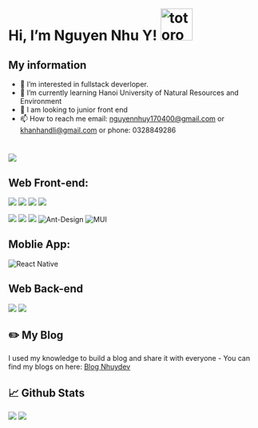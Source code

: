 
# Hi, I’m Nguyen Nhu Y!   <img src="https://emoji.gg/assets/emoji/7803-neco-arc.png" width="64px" height="64px" alt="totoro">

## My information

- 👀 I’m interested in fullstack deverloper.
- 🌱 I’m currently learning Hanoi University of Natural Resources and Environment
- 💞️ I am looking to junior front end
- 📫 How to reach me email: nguyennhuy170400@gmail.com or khanhandli@gmail.com or phone: 0328849286
#
<img src="https://komarev.com/ghpvc/?username=khanhandli&color=blue">

## Web Front-end:

<img src="https://img.shields.io/badge/javascript-%23323330.svg?style=for-the-badge&logo=javascript&logoColor=%23F7DF1E"> <img src="https://img.shields.io/badge/react-%2320232a.svg?style=for-the-badge&logo=react&logoColor=%2361DAFB"> <img src="https://img.shields.io/badge/typescript-%23007ACC.svg?style=for-the-badge&logo=typescript&logoColor=white">   <img src="https://img.shields.io/badge/redux-%23593d88.svg?style=for-the-badge&logo=redux&logoColor=white"> 

<img src="https://img.shields.io/badge/html5-%23E34F26.svg?style=for-the-badge&logo=html5&logoColor=white"> <img src="https://img.shields.io/badge/css3-%231572B6.svg?style=for-the-badge&logo=css3&logoColor=white"> <img src="https://img.shields.io/badge/tailwindcss-%2338B2AC.svg?style=for-the-badge&logo=tailwind-css&logoColor=white"> ![Ant-Design](https://img.shields.io/badge/-AntDesign-%230170FE?style=for-the-badge&logo=ant-design&logoColor=white) ![MUI](https://img.shields.io/badge/MUI-%230081CB.svg?style=for-the-badge&logo=material-ui&logoColor=white)

## Moblie App:

![React Native](https://img.shields.io/badge/react_native-%2320232a.svg?style=for-the-badge&logo=react&logoColor=%2361DAFB)

## Web Back-end
<img src="https://img.shields.io/badge/express.js-%23404d59.svg?style=for-the-badge&logo=express&logoColor=%2361DAFB"> <img src="https://img.shields.io/badge/node.js-6DA55F?style=for-the-badge&logo=node.js&logoColor=white"> 

## ✏️ My Blog

I used my knowledge to build a blog and share it with everyone - You can find my blogs on here: <a target="_blank" href="https://nhuydev.tk"> Blog Nhuydev </a>

## 📈 Github Stats

<img src="https://github-readme-stats.vercel.app/api?username=khanhandli&theme=tokyonight&show_icons=true&count_private=true"> <img src="https://github-readme-stats.vercel.app/api/top-langs/?username=khanhandli&theme=tokyonight&layout=compact&langs_count=6">

